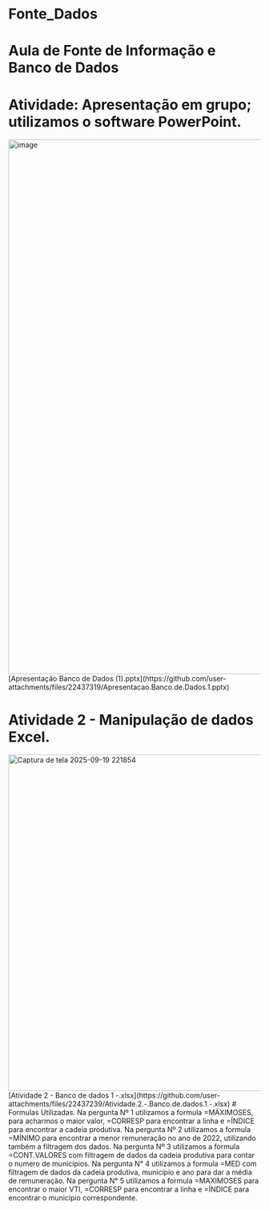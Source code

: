 # Fonte_Dados
# Aula de Fonte de Informação e Banco de Dados
# Atividade: Apresentação em grupo; utilizamos o software PowerPoint.
<img width="1750" height="1065" alt="image" src="https://github.com/user-attachments/assets/9156903b-87a4-4aaf-aae2-71eb2f13c912" />
[Apresentação Banco de Dados (1).pptx](https://github.com/user-attachments/files/22437319/Apresentacao.Banco.de.Dados.1.pptx)



# Atividade 2 - Manipulação de dados Excel.
<img width="1850" height="670" alt="Captura de tela 2025-09-19 221854" src="https://github.com/user-attachments/assets/4720b5e8-2a37-4a22-b2ac-f8b96a52a188" />
[Atividade 2 - Banco de dados  1 -.xlsx](https://github.com/user-attachments/files/22437239/Atividade.2.-.Banco.de.dados.1.-.xlsx)
# Formulas Utilizadas.
Na pergunta Nº 1 utilizamos a formula =MÁXIMOSES, para acharmos o maior valor, =CORRESP para encontrar a linha e =ÍNDICE para encontrar a cadeia produtiva.
Na pergunta Nº 2 utilizamos a formula =MÍNIMO para encontrar a menor remuneração no ano de 2022, utilizando também a filtragem dos dados.
Na pergunta Nº 3 utilizamos a formula =CONT.VALORES com filtragem de dados da cadeia produtiva para contar o numero de municípios.
Na pergunta N° 4 utilizamos a formula =MED com filtragem de dados da cadeia produtiva, município e ano para dar a média de remuneração.
Na pergunta N° 5 utilizamos a formula =MAXIMOSES para encontrar o maior VTI, =CORRESP para encontrar a linha e =ÍNDICE para encontrar o município correspondente.
